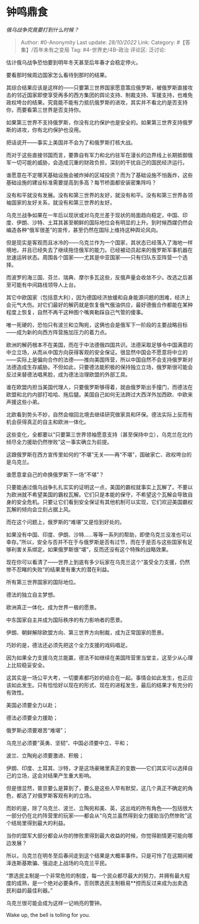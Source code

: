 # 钟鸣鼎食
*俄乌战争究竟要打到什么时候？*

> Author: #0-Anonymity
> Last update: *28/10/2022*
> Link:
> Category: #【答集】/百年未有之变局
> Tag: #4-世界史/4B-政治
> 评论区:
> 泛讨论:

估计俄乌战争恐怕要到明年冬天甚至后年春才会稳定停火。

要看那时候周边国家怎么看待到那时的结果。

其综合结果应该是这样的——只要第三世界国家愿意策应俄罗斯，被俄罗斯直接攻击的邻近国家即使享受再多的西方集团的舆论支持、制裁支持、军援支持，也难免政权垮台的结果。究竟能不能有力抵抗俄罗斯的进攻，其实并不看北约是否支持你，而要看第三世界是否支持你。

如果第三世界不支持俄罗斯，你没有北约保护也是安全的。如果第三世界支持俄罗斯的进攻，你有北约保护也没用。

把话说开——事实上美国并不会为了和俄罗斯打核大战。

而对于这些直接邻国而言，要靠自有军力和北约驻军在漫长的边界线上长期抵御俄军一切可能的威胁，会造成沉重的财政负担，深刻的干扰自己的国民经济运行。

谁愿意在不定哪天基础设施会被炸掉的区域投资？而为了基础设施不怕轰炸，这些基础设施的建设标准需要提高到多高？每节桥面都安装密集阵吗？

没有和平就没有发展。没有和第三世界的友好，就没有和平。没有和第三世界各领袖国家的友好关系，就没有和第三世界的友好。

乌克兰战争如果在一年后以现状或对乌克兰差于现状的局面趋向稳定，中国、印度、伊朗、沙特、土耳其甚至朝鲜的国际地位会有明显的上升。到时候西媒仍然会编造各种“俄军很差”的宣传，甚至仍然在国际上维持这种舆论风向。

但是现实是客观而且冰冷的——乌克兰作为一个国家，其状态已经落入了海地一样境地，并且已经失去了继续拖住俄军的能力。已经被动员起来的俄罗斯军事机器在怠速运转状态。周围各个国家——尤其是中亚国家——只有归队东亚阵营一个选择。

而波罗的海三国、芬兰、瑞典、摩尔多瓦这些，反俄声量会收敛不少。改选之后甚至可能有中间路线领导人上台。

其它中欧国家（包括意大利），因为德国经济放缓和自身能源问题的困难，经济上会元气大伤。对它们最好的解药就是恢复俄气俄油供应，最好德俄合作都能在某种程度上恢复，自然不再干这种图个嘴爽勒踩自己气管的傻事。

唯一死硬的，恐怕只有波兰和立陶宛，这俩也会是俄军下一阶段的主要战略目标——成为新的向西方阵营施加压力的着力点。

欧洲的解药根本不在美国，而在于中法德俄四国共识。法德采取足够令中国满意的中立立场，从而从中国方向获得客观的安全保证。很显然中国会不愿意将中立的——实际上是偏向合作的法德——推向美国阵营，所以中国自然不会支持俄罗斯对法德造成生存威胁。不但如此，只要德法能积极的保持独立立场，俄罗斯很可能会反过来替德法唱黑脸，成为德法治理欧盟的外部工具。

谁在欧盟内担当美国代理人，只要俄罗斯够得着，就由俄罗斯出手撞门，而德法在欧盟和北约内部打哈哈、拖后腿。美国自己如何无法跨过大西洋外加西欧、中欧来声援这些小弟。

北欧看到势头不妙，自然会缩回北境去继续研究做家具和环保。德法实际上反而有机会获得真正的自主和欧洲一体化。

这些变化，全都要以“只要第三世界领袖愿意支持（甚至保持中立），乌克兰在北约倾尽全力援助仍然惨败”这一事实确立为前提。

这跟俄罗斯在西方宣传里如何的“不堪”无关——再“不堪”，国破家亡、政权垮台的是乌克兰。

谁愿意拿自己的命换俄罗斯下一场“不堪”？

只要能通过俄乌战争扎扎实实的证明这一点，美国的霸权就事实上瓦解了。不要以为欧洲就不希望美国的霸权瓦解。它们只是本能的保守，不希望这个瓦解会导致自身的安全危机。只要让它们看到安全保证有其他机制可以实现，它们欢迎美国霸权瓦解的倾向会立刻占据上风。

而在这个问题上，俄罗斯的“难堪”又是恰到好处的。

如果没有中国、印度、伊朗、沙特……等等一系列的帮助，即使乌克兰没准也可以幸存。”所以，安全与否并不在于与俄罗斯是否有过节，而在于是否与这些国家有足够利害关系绑定。如果俄罗斯很“堪”，反而还没有这个特殊的战略效果。

现在你可以看清了——世界上到底有多少玩家在乌克兰这个“虽受全力支援，仍然惨不忍睹的失败”的结果里有重大的潜在利益。

所有第三世界国家的国际地位。

德法的独立自主梦想。

欧洲真正一体化、成为世界一极的愿景。

中东国家自主并成为国际秩序的有力影响者的愿景。

伊朗、朝鲜解除欧盟方向、第三世界方向制裁，成为正常国家的愿景。

巧妙的是，德法还必须先把这个全力支援的戏码唱足。

因为如果全力支援乌克兰能赢，德法不如继续在美国阵营里当堂主，这至少从心理上比较稳妥安全。

这其实是一场公平大考，一切要素都巧妙的结合在一起。事情会如此发生，也正应该如此发生。只有恰恰好以现在的形式、现在的进程发生，最后的结果才有充分的有效性。

美国必须要全力以赴；

德法必须要全力援助；

俄罗斯必须要艰苦“难堪”；

乌克兰必须要“英勇、坚韧”、中国必须要中立、平和；

波兰、立陶宛必须要激进、积极；

伊朗、印度、土耳其、沙特，才是这场豪赌里真正的变数——它们其实可以选择自己的立场，这会对结果产生重大影响。

但是很显然，普京要么是算到了，要么是这些人早有默契，这几个真正不确定的角色，都选了对俄罗斯客观有利的立场。

而妙的是，除了乌克兰、波兰、立陶宛和美、英，这出戏的所有角色——包括很大一部分仍在北约阵营里的玩家——都会从“乌克兰虽然得到全力援助当仍然惨败”这个结局里得到最大的利益。

当你的盟军大部分都会从你的惨败里得到最大收益的时候，你觉得剧情更可能向哪边发展？

所以，乌克兰在明冬至后春间走到这个结果是大概率事件。只是可怜了在这期间被泽连斯基欺骗、强迫走上战场的乌克兰平民。

“票选民主制是一个非常危险的制度，每一个民众都尽最大的努力，并拥有最大程度的成熟，是一个绝对必要条件。否则票选民主制极易**控而反过来成为出卖选民利益的最佳利器。”

乌克兰很可能会成为这样一记响亮的警钟。

Wake up, the bell is tolling for you.

